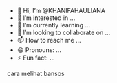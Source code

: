 - 👋 Hi, I’m @KHANIFAHAULIANA
- 👀 I’m interested in ...
- 🌱 I’m currently learning ...
- 💞️ I’m looking to collaborate on ...
- 📫 How to reach me ...
- 😄 Pronouns: ...
- ⚡ Fun fact: ...

<!---
KHANIFAHAULIANA/KHANIFAHAULIANA is a ✨ special ✨ repository because its `README.md` (this file) appears on your GitHub profile.
You can click the Preview link to take a look at your changes.
--->
cara melihat bansos
